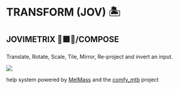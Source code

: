 
# TRANSFORM (JOV) 🏝️
## JOVIMETRIX 🔺🟩🔵/COMPOSE
<p>Translate, Rotate, Scale, Tile, Mirror, Re-project and invert an input.</p>

![](https://raw.githubusercontent.com/Amorano/Jovimetrix-examples/master/node/TRANSFORM/TRANSFORM.gif)

help system powered by [MelMass](https://github.com/melMass) and the [comfy_mtb](https://github.com/melMass/comfy_mtb) project
